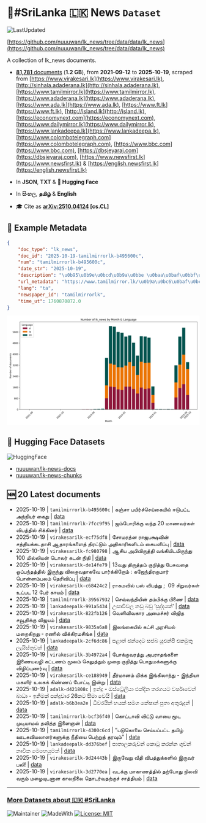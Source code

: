# 📄#SriLanka 🇱🇰 News `Dataset`

![LastUpdated](https://img.shields.io/badge/last_updated-2025--10--19_16:45:40-green)

[https://github.com/nuuuwan/lk_news/tree/data/data/lk_news](https://github.com/nuuuwan/lk_news/tree/data/data/lk_news)

A collection of lk_news documents.

- [**81,781** documents](https://github.com/nuuuwan/lk_news/tree/data/data/lk_news) (**1.2 GB**), from **2021-09-12** to **2025-10-19**, scraped from [https://www.virakesari.lk](https://www.virakesari.lk), [http://sinhala.adaderana.lk](http://sinhala.adaderana.lk), [https://www.tamilmirror.lk](https://www.tamilmirror.lk), [https://www.adaderana.lk](https://www.adaderana.lk), [https://www.ada.lk](https://www.ada.lk), [https://www.ft.lk](https://www.ft.lk), [http://island.lk](http://island.lk), [https://economynext.com](https://economynext.com), [https://www.dailymirror.lk](https://www.dailymirror.lk), [https://www.lankadeepa.lk](https://www.lankadeepa.lk), [https://www.colombotelegraph.com](https://www.colombotelegraph.com), [https://www.bbc.com](https://www.bbc.com), [https://dbsjeyaraj.com](https://dbsjeyaraj.com), [https://www.newsfirst.lk](https://www.newsfirst.lk) & [https://english.newsfirst.lk](https://english.newsfirst.lk)

- In **JSON**, **TXT** & **🤗 Hugging Face**

- In **සිංහල**, **தமிழ்** & **English**

- 🎓 Cite as **[arXiv:2510.04124](https://arxiv.org/abs/2510.04124) [cs.CL]**

## 📝 Example Metadata

```json
{
    "doc_type": "lk_news",
    "doc_id": "2025-10-19-tamilmirrorlk-b495600c",
    "num": "tamilmirrorlk-b495600c",
    "date_str": "2025-10-19",
    "description": "\u0b95\u0b9e\u0bcd\u0b9a\u0bbe \u0baa\u0baf\u0bbf\u0bb0\u0bcd\u0b9a\u0bcd\u0b9a\u0bc6\u0baf\u0bcd\u0b95\u0bc8\u0baf\u0bbf\u0bb2\u0bcd \u0b88\u0b9f\u0bc1\u0baa\u0b9f\u0bcd\u0b9f \u0b85\u0ba8\u0bcd\u0ba8\u0bbf\u0baf\u0bb0\u0bcd \u0b95\u0bc8\u0ba4\u0bc1",
    "url_metadata": "https://www.tamilmirror.lk/\u0b9a\u0bc6\u0baf\u0bcd\u0ba4\u0bbf\u0b95\u0bb3\u0bcd/\u0b95\u0b9e\u0bcd\u0b9a\u0bbe-\u0baa\u0baf\u0bbf\u0bb0\u0bcd\u0b9a\u0bcd\u0b9a\u0bc6\u0baf\u0bcd\u0b95\u0bc8\u0baf\u0bbf\u0bb2\u0bcd-\u0b88\u0b9f\u0bc1\u0baa\u0b9f\u0bcd\u0b9f-\u0b85\u0ba8\u0bcd\u0ba8\u0bbf\u0baf\u0bb0\u0bcd-\u0b95\u0bc8\u0ba4\u0bc1/175-366507",
    "lang": "ta",
    "newspaper_id": "tamilmirrorlk",
    "time_ut": 1760870872.0
}
```

![Chart](https://raw.githubusercontent.com/nuuuwan/lk_news/refs/heads/data/data/lk_news/docs_by_month_and_lang.png)

## 🤗 Hugging Face Datasets

![HuggingFace](https://img.shields.io/badge/-HuggingFace-FDEE21?style=for-the-badge&logo=HuggingFace)

- [nuuuwan/lk-news-docs](https://huggingface.co/datasets/nuuuwan/lk-news-docs)
- [nuuuwan/lk-news-chunks](https://huggingface.co/datasets/nuuuwan/lk-news-chunks)

## 🆕 20 Latest documents

- 2025-10-19 | `tamilmirrorlk-b495600c` | கஞ்சா பயிர்ச்செய்கையில் ஈடுபட்ட அந்நியர் கைது | [data](https://github.com/nuuuwan/lk_news/tree/data/data/lk_news/2020s/2025/2025-10-19-tamilmirrorlk-b495600c)
- 2025-10-19 | `tamilmirrorlk-7fcc9f95` | ஜம்போரிக்கு வந்த 20 மாணவர்கள் விபத்தில் சிக்கினர் | [data](https://github.com/nuuuwan/lk_news/tree/data/data/lk_news/2020s/2025/2025-10-19-tamilmirrorlk-7fcc9f95)
- 2025-10-19 | `virakesarilk-ecf75df8` | சோமரத்ன ராஜபக்ஷவின் சத்தியக்கடதாசி ஆதாரங்களைத் திரட்டும் அதிகாரிகளிடம் கையளிப்பு | [data](https://github.com/nuuuwan/lk_news/tree/data/data/lk_news/2020s/2025/2025-10-19-virakesarilk-ecf75df8)
- 2025-10-19 | `virakesarilk-fc980798` | ஆசிய அபிவிருத்தி வங்கியிடமிருந்து 100 மில்லியன் டொலர் கடன் நிதி | [data](https://github.com/nuuuwan/lk_news/tree/data/data/lk_news/2020s/2025/2025-10-19-virakesarilk-fc980798)
- 2025-10-19 | `virakesarilk-de14fe79` | 13வது திருத்தம் குறித்து பேசுவதை ஒப்பந்தத்தில் இருந்து விலகுவதாகவே பார்க்கிறோம் : கஜேந்திரகுமார் பொன்னம்பலம் தெரிவிப்பு | [data](https://github.com/nuuuwan/lk_news/tree/data/data/lk_news/2020s/2025/2025-10-19-virakesarilk-de14fe79)
- 2025-10-19 | `virakesarilk-c68424c2` | ராகமவில் பஸ் விபத்து ;  09 சிறுவர்கள் உட்பட 12 பேர் காயம் | [data](https://github.com/nuuuwan/lk_news/tree/data/data/lk_news/2020s/2025/2025-10-19-virakesarilk-c68424c2)
- 2025-10-19 | `tamilmirrorlk-39567932` | செவ்வந்தியின் தம்பிக்கு பிணை | [data](https://github.com/nuuuwan/lk_news/tree/data/data/lk_news/2020s/2025/2025-10-19-tamilmirrorlk-39567932)
- 2025-10-19 | `lankadeepalk-991a5434` | උසාවිවල නඩු බඩු ‘සුද්දයක්’ | [data](https://github.com/nuuuwan/lk_news/tree/data/data/lk_news/2020s/2025/2025-10-19-lankadeepalk-991a5434)
- 2025-10-19 | `virakesarilk-822fb126` | வெளிவிவகார அமைச்சர் விஜித சவூதிக்கு விஜயம் | [data](https://github.com/nuuuwan/lk_news/tree/data/data/lk_news/2020s/2025/2025-10-19-virakesarilk-822fb126)
- 2025-10-19 | `virakesarilk-9835a6a8` | இலங்கையில் கட்சி அரசியல் மறைகிறது - ரணில் விக்கிரமசிங்க | [data](https://github.com/nuuuwan/lk_news/tree/data/data/lk_news/2020s/2025/2025-10-19-virakesarilk-9835a6a8)
- 2025-10-19 | `lankadeepalk-2cf6dc86` | පළාත් ඡන්දෙට  සජබ යූඑන්පී එකමුතු ලැයිස්තුවක් | [data](https://github.com/nuuuwan/lk_news/tree/data/data/lk_news/2020s/2025/2025-10-19-lankadeepalk-2cf6dc86)
- 2025-10-19 | `virakesarilk-3b4972a4` | போக்குவரத்து அபராதங்களை இணையவழி கட்டணம் மூலம் செலுத்தும் முறை குறித்து பொதுமக்களுக்கு விழிப்புணர்வு | [data](https://github.com/nuuuwan/lk_news/tree/data/data/lk_news/2020s/2025/2025-10-19-virakesarilk-3b4972a4)
- 2025-10-19 | `virakesarilk-ce188949` | தீர்மானம் மிக்க இங்கிலாந்து - இந்தியா மகளிர் உலகக் கிண்ணப் போட்டி இன்று | [data](https://github.com/nuuuwan/lk_news/tree/data/data/lk_news/2020s/2025/2025-10-19-virakesarilk-ce188949)
- 2025-10-19 | `adalk-d421808c` | ඉන්දු - ඔස්ට්‍රේලියා එක්දින තරගයට වර්ෂාවෙන් බාධා - ඉනිමක් පන්දුවාර 26කට සීමා වෙයි | [data](https://github.com/nuuuwan/lk_news/tree/data/data/lk_news/2020s/2025/2025-10-19-adalk-d421808c)
- 2025-10-19 | `adalk-b6b3ea2e` | ධීවරයින් හයක් සමග කේෂාන් පුතා අතුරුදන් | [data](https://github.com/nuuuwan/lk_news/tree/data/data/lk_news/2020s/2025/2025-10-19-adalk-b6b3ea2e)
- 2025-10-19 | `tamilmirrorlk-bcf36f40` | கொட்டாவி விட்டு  வாயை மூட முடியாமல் தவித்த இளைஞன் | [data](https://github.com/nuuuwan/lk_news/tree/data/data/lk_news/2020s/2025/2025-10-19-tamilmirrorlk-bcf36f40)
- 2025-10-19 | `tamilmirrorlk-4300c6cd` | “படுகொலை செய்யப்பட்ட தமிழ் ஊடகவியலாளர்களுக்கு    நீதியை பெற்றுத் தரவும்” | [data](https://github.com/nuuuwan/lk_news/tree/data/data/lk_news/2020s/2025/2025-10-19-tamilmirrorlk-4300c6cd)
- 2025-10-19 | `lankadeepalk-dd376bef` | පාතාලකරුවන් කොටු කරන්න ගුවන් නාවික මෙහෙයුමක් | [data](https://github.com/nuuuwan/lk_news/tree/data/data/lk_news/2020s/2025/2025-10-19-lankadeepalk-dd376bef)
- 2025-10-19 | `virakesarilk-9d24443b` | இருவேறு வீதி விபத்துக்களில் இருவர் பலி! | [data](https://github.com/nuuuwan/lk_news/tree/data/data/lk_news/2020s/2025/2025-10-19-virakesarilk-9d24443b)
- 2025-10-19 | `virakesarilk-3d2770ea` | வடக்கு மாகாணத்தில் தற்போது நிலவி வரும் மழையுடனான காலநிலை தொடர்வதற்குச் சாத்தியம் | [data](https://github.com/nuuuwan/lk_news/tree/data/data/lk_news/2020s/2025/2025-10-19-virakesarilk-3d2770ea)

---

### [More Datasets about 🇱🇰 #SriLanka](https://github.com/nuuuwan/lk_datasets)

![Maintainer](https://img.shields.io/badge/maintainer-nuuuwan-red)
![MadeWith](https://img.shields.io/badge/made_with-python-blue)
[![License: MIT](https://img.shields.io/badge/License-MIT-yellow.svg)](https://opensource.org/licenses/MIT)
